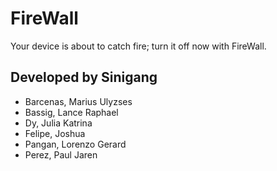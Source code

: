 # FireWall

Your device is about to catch fire; turn it off now with FireWall.

## Developed by Sinigang

- Barcenas, Marius Ulyzses
- Bassig, Lance Raphael
- Dy, Julia Katrina
- Felipe, Joshua
- Pangan, Lorenzo Gerard
- Perez, Paul Jaren
